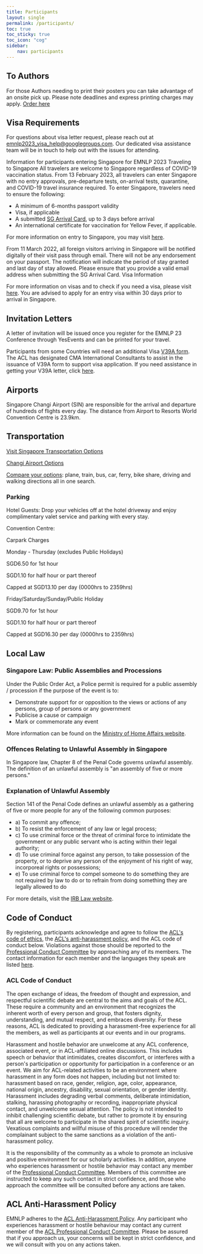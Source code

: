 ```yaml
---
title: Participants
layout: single
permalink: /participants/
toc: true
toc_sticky: true
toc_icon: "cog"
sidebar:
    nav: participants
---
```



## To Authors

For those Authors needing to print their posters you can take advantage of an onsite pick up. Please note deadlines and express printing charges may apply. [Order here](https://www.cma.sg/event/emnlp23/)


## Visa Requirements


For questions about visa letter request, please reach out at  [emnlp2023_visa_help@googlegroups.com](mailto:celine@nus.edu.sg). Our dedicated visa assistance team will be in touch to help out with the issues for attending.


Information for participants entering Singapore for EMNLP 2023 
Traveling to Singapore All travelers are welcome to Singapore regardless of COVID-19 vaccination status. From 13 February 2023, all travelers can enter Singapore with no entry approvals, pre-departure tests, on-arrival tests, quarantine, and COVID-19 travel insurance required. 
To enter Singapore, travelers need to ensure the following:

* A minimum of 6-months passport validity 
* Visa, if applicable 
* A submitted [SG Arrival Card](https://eservices.ica.gov.sg/sgarrivalcard/), up to 3 days before arrival  
* An international certificate for vaccination for Yellow Fever, if applicable.


For more information on entry to Singapore, you may visit [here](https://www.ica.gov.sg/enter-transit-depart/entering-singapore).



From 11 March 2022, all foreign visitors arriving in Singapore will be notified digitally of their visit pass through email. There will not be any endorsement on your passport. The notification will indicate the period of stay granted and last day of stay allowed. Please ensure that you provide a valid email address when submitting the SG Arrival Card. 
Visa Information 

For more information on visas and to check if you need a visa, please visit [here](https://www.ica.gov.sg/enter-transit-depart/entering-singapore/visa_requirements). You are advised to apply for an entry visa within 30 days prior to arrival in Singapore.




## Invitation Letters
A letter of invitation will be issued once you register for the EMNLP 23 Conference through YesEvents and can be printed for your travel. 


Participants from some Countries will need an additional Visa [V39A form](https://drive.google.com/file/d/101n0IyxzeS53HbcElWBqwbprS45MMH3Z/view). The ACL has designated CMA International Consultants to assist in the issuance of V39A form to support visa application. If you need assistance in getting your V39A letter, click [here](https://forms.gle/gwAP1Rhj5kejr7vY8).


## Airports

Singapore Changi Airport (SIN) are responsible for the arrival and departure of hundreds of flights every day.  The distance from Airport to Resorts World Convention Centre is 23.9km.
  


## Transportation

[Visit Singapore Transportation Options](https://www.visitsingapore.com/travel-guide-tips/getting-around/?cmp=SEM_STB-DC23-1015-SG-SEM_US_DC_ENG_NA_NONE_NONE_PM-GettingAround-NA_NA_GOOG_SEA_AO_Cross_XTG&gclid=CjwKCAjwyNSoBhA9EiwA5aYlbzum3cSywNAw_zM2PhqDwb3WO0fxua6u4CeF-_KbGd_p9-CQJ-t_2xoC5IsQAvD_BwE&gclsrc=aw.ds)


[Changi Airport Options](https://www.changiairport.com/en/airport-guide/transport/leaving-the-airport.html)

[Compare your options](https://www.rome2rio.com/): plane, train, bus, car, ferry, bike share, driving and walking directions all in one search.




### Parking 

Hotel Guests: 
Drop your vehicles off at the hotel driveway and enjoy complimentary valet service and parking with every stay.


Convention Centre: 

Carpark Charges

Monday - Thursday (excludes Public Holidays)

SGD6.50 for 1st hour

SGD1.10 for half hour or part thereof

Capped at SGD13.10 per day (0000hrs to 2359hrs)

Friday/Saturday/Sunday/Public Holiday

SGD9.70 for 1st hour

SGD1.10 for half hour or part thereof

Capped at SGD16.30 per day (0000hrs to 2359hrs)


## Local Law

### Singapore Law: Public Assemblies and Processions

Under the Public Order Act, a Police permit is required for a public assembly / procession if the purpose of the event is to:
- Demonstrate support for or opposition to the views or actions of any persons, group of persons or any government
- Publicise a cause or campaign
- Mark or commemorate any event

More information can be found on the [Ministry of Home Affairs website](https://www.mha.gov.sg/what-we-do/maintaining-law-and-order/maintaining-public-order#::text=Under%20the%20Public%20Order%20Act,Publicise%20a%20cause%20or%20campaign).

### Offences Relating to Unlawful Assembly in Singapore

In Singapore law, Chapter 8 of the Penal Code governs unlawful assembly. The definition of an unlawful assembly is "an assembly of five or more persons."

### Explanation of Unlawful Assembly

Section 141 of the Penal Code defines an unlawful assembly as a gathering of five or more people for any of the following common purposes:
- a) To commit any offence;
- b) To resist the enforcement of any law or legal process;
- c) To use criminal force or the threat of criminal force to intimidate the government or any public servant who is acting within their legal authority;
- d) To use criminal force against any person, to take possession of the property, or to deprive any person of the enjoyment of his right of way, incorporeal rights or possessions;
- e) To use criminal force to compel someone to do something they are not required by law to do or to refrain from doing something they are legally allowed to do

For more details, visit the [IRB Law website](https://irblaw.com.sg/learning-centre/offences-relating-to-unlawful-assembly-in-singapore/#::text=In%20Singapore%20law%2C%20Chapter%208,together%20can%20later%20become%20one).


## Code of Conduct

By registering, participants acknowledge and agree to follow the [ACL's code of ethics](https://www.aclweb.org/portal/content/acl-code-ethics), the [ACL's anti-harassment policy](https://www.aclweb.org/adminwiki/index.php?title=Anti-Harassment_Policy), and the ACL code of conduct below. Violations against those should be reported to the [Professional Conduct Committee](https://www.aclweb.org/adminwiki/index.php?title=Professional_Conduct_Committee) by approaching any of its members. The contact information for each member and the languages they speak are listed [here](https://www.aclweb.org/adminwiki/index.php?title=Professional_Conduct_Committee).

### ACL Code of Conduct

The open exchange of ideas, the freedom of thought and expression, and respectful scientific debate are central to the aims and goals of the ACL. These require a community and an environment that recognizes the inherent worth of every person and group, that fosters dignity, understanding, and mutual respect, and embraces diversity. For these reasons, ACL is dedicated to providing a harassment-free experience for all the members, as well as participants at our events and in our programs.

Harassment and hostile behavior are unwelcome at any ACL conference, associated event, or in ACL-affiliated online discussions. This includes speech or behavior that intimidates, creates discomfort, or interferes with a person's participation or opportunity for participation in a conference or an event. We aim for ACL-related activities to be an environment where harassment in any form does not happen, including but not limited to: harassment based on race, gender, religion, age, color, appearance, national origin, ancestry, disability, sexual orientation, or gender identity. Harassment includes degrading verbal comments, deliberate intimidation, stalking, harassing photography or recording, inappropriate physical contact, and unwelcome sexual attention. The policy is not intended to inhibit challenging scientific debate, but rather to promote it by ensuring that all are welcome to participate in the shared spirit of scientific inquiry. Vexatious complaints and willful misuse of this procedure will render the complainant subject to the same sanctions as a violation of the anti-harassment policy.

It is the responsibility of the community as a whole to promote an inclusive and positive environment for our scholarly activities. In addition, anyone who experiences harassment or hostile behavior may contact any member of the [Professional Conduct Committee](https://www.aclweb.org/adminwiki/index.php?title=Professional_Conduct_Committee). Members of this committee are instructed to keep any such contact in strict confidence, and those who approach the committee will be consulted before any actions are taken.

## ACL Anti-Harassment Policy

EMNLP adheres to the [ACL Anti-Harassment Policy](https://www.aclweb.org/adminwiki/index.php?title=Anti-Harassment_Policy). Any participant who experiences harassment or hostile behaviour may contact any current member of the [ACL Professional Conduct Committee](https://www.aclweb.org/adminwiki/index.php/Professional_Conduct_Committee). Please be assured that if you approach us, your concerns will be kept in strict confidence, and we will consult with you on any actions taken.


